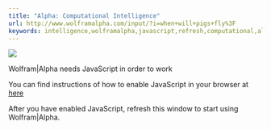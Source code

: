 ```yaml
---
title: "Alpha: Computational Intelligence"
url: http://www.wolframalpha.com/input/?i=when+will+pigs+fly%3F
keywords: intelligence,wolframalpha,javascript,refresh,computational,alpha,needs,instructions,order,window,using,start,workyou
---
```

![](http://www.wolframcdn.com/mobile/no-script-img.png)

Wolfram\|Alpha needs JavaScript in order to work

You can find instructions of how to enable JavaScript in your browser at [here](http://www.enable-javascript.com/)

After you have enabled JavaScript, refresh this window to start using Wolfram\|Alpha.

